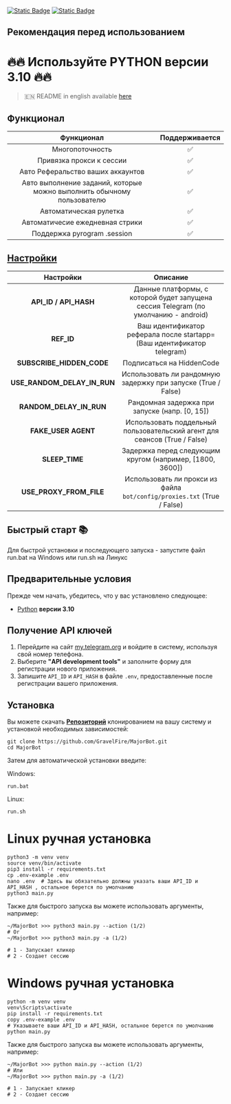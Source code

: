 [![Static Badge](https://img.shields.io/badge/Telegram-Channel-Link?style=for-the-badge&logo=Telegram&logoColor=white&logoSize=auto&color=blue)](https://t.me/+jJhUfsfFCn4zZDk0)      [![Static Badge](https://img.shields.io/badge/Telegram-Bot%20Link-Link?style=for-the-badge&logo=Telegram&logoColor=white&logoSize=auto&color=blue)](https://t.me/major/start?startapp=339631649)

## Рекомендация перед использованием

# 🔥🔥 Используйте PYTHON версии 3.10 🔥🔥

> 🇪🇳 README in english available [here](README)

## Функционал  
|                               Функционал                               | Поддерживается |
|:----------------------------------------------------------------------:|:--------------:|
|                            Многопоточность                             |       ✅        | 
|                        Привязка прокси к сессии                        |       ✅        | 
|                   Авто Реферальство ваших аккаунтов                    |       ✅        |
| Авто выполнение заданий, которые можно выполнить обычному пользователю |       ✅        |
|                         Автоматическая рулетка                         |       ✅        |
|                     Автоматичесие ежедневная стрики                   |       ✅        |
|                      Поддержка pyrogram .session                       |       ✅        |


## [Настройки](https://github.com/GravelFire/MajorBot/blob/main/.env-example/)
|        Настройки        |                                      Описание                                       |
|:-----------------------:|:-----------------------------------------------------------------------------------:|
|  **API_ID / API_HASH**  | Данные платформы, с которой будет запущена сессия Telegram (по умолчанию - android) |
| **REF_ID**              | Ваш идентификатор реферала после startapp= (Ваш идентификатор telegram) 			|
| **SUBSCRIBE_HIDDEN_CODE** | Подписаться на HiddenCode 														|
| **USE_RANDOM_DELAY_IN_RUN**  | Использовать ли рандомную задержку при запуске (True / False)  	            |
| **RANDOM_DELAY_IN_RUN**      | Рандомная задержка при запуске (напр. [0, 15])    	                            |
| **FAKE_USER AGENT**     | Использовать поддельный пользовательский агент для сеансов (True / False) 			|
| **SLEEP_TIME**          | Задержка перед следующим кругом (например, [1800, 3600]) 							|
| **USE_PROXY_FROM_FILE** |       Использовать ли прокси из файла `bot/config/proxies.txt` (True / False)       |

## Быстрый старт 📚

Для быстрой установки и последующего запуска - запустите файл run.bat на Windows или run.sh на Линукс

## Предварительные условия
Прежде чем начать, убедитесь, что у вас установлено следующее:
- [Python](https://www.python.org/downloads/) **версии 3.10**

## Получение API ключей
1. Перейдите на сайт [my.telegram.org](https://my.telegram.org) и войдите в систему, используя свой номер телефона.
2. Выберите **"API development tools"** и заполните форму для регистрации нового приложения.
3. Запишите `API_ID` и `API_HASH` в файле `.env`, предоставленные после регистрации вашего приложения.

## Установка
Вы можете скачать [**Репозиторий**](https://github.com/GravelFire/MajorBot) клонированием на вашу систему и установкой необходимых зависимостей:
```shell
git clone https://github.com/GravelFire/MajorBot.git
cd MajorBot
```

Затем для автоматической установки введите:

Windows:
```shell
run.bat
```

Linux:
```shell
run.sh
```

# Linux ручная установка
```shell
python3 -m venv venv
source venv/bin/activate
pip3 install -r requirements.txt
cp .env-example .env
nano .env  # Здесь вы обязательно должны указать ваши API_ID и API_HASH , остальное берется по умолчанию
python3 main.py
```

Также для быстрого запуска вы можете использовать аргументы, например:
```shell
~/MajorBot >>> python3 main.py --action (1/2)
# Or
~/MajorBot >>> python3 main.py -a (1/2)

# 1 - Запускает кликер
# 2 - Создает сессию
```


# Windows ручная установка
```shell
python -m venv venv
venv\Scripts\activate
pip install -r requirements.txt
copy .env-example .env
# Указываете ваши API_ID и API_HASH, остальное берется по умолчанию
python main.py
```

Также для быстрого запуска вы можете использовать аргументы, например:
```shell
~/MajorBot >>> python main.py --action (1/2)
# Или
~/MajorBot >>> python main.py -a (1/2)

# 1 - Запускает кликер
# 2 - Создает сессию
```

